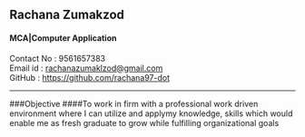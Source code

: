 ## Rachana Zumakzod
#### MCA|Computer Application
Contact No : 9561657383<br>
Email id   : rachanazumaklzod@gmail.com<br>
GitHub     : https://github.com/rachana97-dot

-------------------------------------------------
###Objective
    ####To work in firm with a professional work driven environment where I can utilize and applymy knowledge, skills which would enable me as fresh graduate to grow while fulfilling organizational goals
